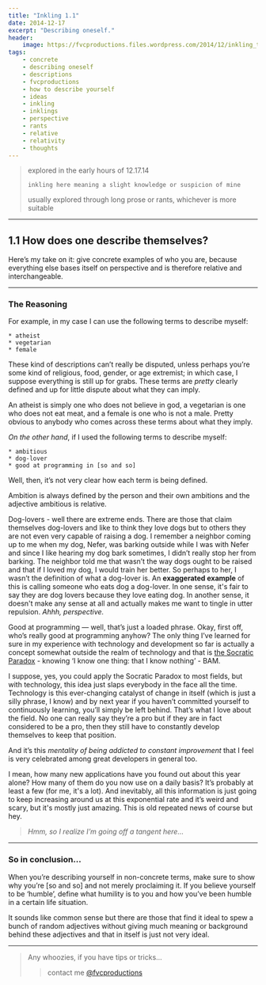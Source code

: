 ```yaml
---
title: "Inkling 1.1"
date: 2014-12-17
excerpt: "Describing oneself."
header:
    image: https://fvcproductions.files.wordpress.com/2014/12/inkling_tabletaswacom.jpg?w=800&h=340&crop=1
tags:
    - concrete
    - describing oneself
    - descriptions
    - fvcproductions
    - how to describe yourself
    - ideas
    - inkling
    - inklings
    - perspective
    - rants
    - relative
    - relativity
    - thoughts
---
```


> explored in the early hours of 12.17.14
>
> `inkling here meaning a slight knowledge or suspicion of mine`
>
> usually explored through long prose or rants, whichever is more
> suitable

------------------------------------------------------------------------

1.1 How does one describe themselves?
-------------------------------------

Here’s my take on it: give concrete examples of who you are, because
everything else bases itself on perspective and is therefore relative
and interchangeable.

------------------------------------------------------------------------

### The Reasoning

For example, in my case I can use the following terms to describe
myself:

    * atheist
    * vegetarian
    * female

These kind of descriptions can’t really be disputed, unless perhaps
you’re some kind of religious, food, gender, or age extremist; in which
case, I suppose everything is still up for grabs. These terms are
*pretty* clearly defined and up for little dispute about what they can
imply.

An atheist is simply one who does not believe in god, a vegetarian is
one who does not eat meat, and a female is one who is not a male. Pretty
obvious to anybody who comes across these terms about what they imply.

*On the other hand*, if I used the following terms to describe myself:

    * ambitious
    * dog-lover
    * good at programming in [so and so]

Well, then, it’s not very clear how each term is being defined.

Ambition is always defined by the person and their own ambitions and the
adjective ambitious is relative.

Dog-lovers - well there are extreme ends. There are those that claim
themselves dog-lovers and like to think they love dogs but to others
they are not even very capable of raising a dog. I remember a neighbor
coming up to me when my dog, Nefer, was barking outside while I was with
Nefer and since I like hearing my dog bark sometimes, I didn’t really
stop her from barking. The neighbor told me that wasn’t the way dogs
ought to be raised and that if I loved my dog, I would train her better.
So perhaps to her, I wasn’t the definition of what a dog-lover is. An
**exaggerated example** of this is calling someone who eats dog a
dog-lover. In one sense, it's fair to say they are dog lovers because
they love eating dog. In another sense, it doesn't make any sense at all
and actually makes me want to tingle in utter repulsion. *Ahhh,
perspective.*

Good at programming — well, that’s just a loaded phrase. Okay, first
off, who’s really good at programming anyhow? The only thing I’ve
learned for sure in my experience with technology and development so far
is actually a concept somewhat outside the realm of technology and that
is [the Socratic
Paradox](http://en.wikipedia.org/wiki/I_know_that_I_know_nothing) -
knowing ‘I know one thing: that I know nothing’ - BAM.

I suppose, yes, you could apply the Socratic Paradox to most fields, but
with technology, this idea just slaps everybody in the face all the
time. Technology is this ever-changing catalyst of change in itself
(which is just a silly phrase, I know) and by next year if you haven’t
committed yourself to continuously learning, you’ll simply be left
behind. That’s what I love about the field. No one can really say
they’re a pro but if they are in fact considered to be a pro, then they
still have to constantly develop themselves to keep that position.

And it’s this *mentality of being addicted to constant improvement* that
I feel is very celebrated among great developers in general too.

I mean, how many new applications have you found out about this year
alone? How many of them do you now use on a daily basis? It’s probably
at least a few (for me, it's a lot). And inevitably, all this
information is just going to keep increasing around us at this
exponential rate and it’s weird and scary, but it's mostly just amazing.
This is old repeated news of course but hey.

> *Hmm, so I realize I’m going off a tangent here…*

------------------------------------------------------------------------

### So in conclusion…

When you’re describing yourself in non-concrete terms, make sure to show
why you’re \[so and so\] and not merely proclaiming it. If you believe
yourself to be ‘humble’, define what humility is to you and how you’ve
been humble in a certain life situation.

It sounds like common sense but there are those that find it ideal to
spew a bunch of random adjectives without giving much meaning or
background behind these adjectives and that in itself is just not very
ideal.

------------------------------------------------------------------------

> Any whoozies, if you have tips or tricks…
>
> > contact me [@fvcproductions](http://twitter.com/fvcproductions)
